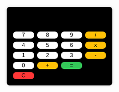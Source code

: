 
<html lang="en">
<head>
    <meta charset="UTF-8">
    <meta name="viewport" content="width=device-width, initial-scale=1.0">
    <title>Colorful Calculator</title>
    <link rel="stylesheet" href="style.css">
</head>
<body>
    <div class="calculator">
        <input type="text" id="display" disabled>
        <div class="buttons">
            <button class="number" onclick="addNumber(7)">7</button>
            <button class="number" onclick="addNumber(8)">8</button>
            <button class="number" onclick="addNumber(9)">9</button>
            <button class="operator" onclick="addOperator('/')">/</button>
            <button class="number" onclick="addNumber(4)">4</button>
            <button class="number" onclick="addNumber(5)">5</button>
            <button class="number" onclick="addNumber(6)">6</button>
            <button class="operator" onclick="addOperator('*')">x</button>
            <button class="number" onclick="addNumber(1)">1</button>
            <button class="number" onclick="addNumber(2)">2</button>
            <button class="number" onclick="addNumber(3)">3</button>
            <button class="operator" onclick="addOperator('-')">-</button>
            <button class="number" onclick="addNumber(0)">0</button>
            <button class="operator" onclick="addOperator('+')">+</button>
            <button class="equals" onclick="calculate()">=</button>
            <button class="clear" onclick="clearDisplay()">C</button>
        </div>
    </div>
    <script >let display = document.getElementById('display');
let expression = '';

function addNumber(num) {
    expression += num.toString();
    display.value = expression;
}

function addOperator(operator) {
    expression += operator;
    display.value = expression;
}

function calculate() {
    try {
        let result = eval(expression);
        display.value = result;
        expression = result.toString();
    } catch (error) {
        display.value = 'Error';
        expression = '';
    }
}

function clearDisplay() {
    display.value = '';
    expression = '';
}
</script>
  <style>.calculator {
    width: 300px;
    margin: 50px auto;
    padding: 20px;
    background-color: black;
    border: 1px solid #ccc;
    border-radius: 10px;
    box-shadow: 0 0 10px rgba(0, 0, 0, 0.1);
}

#display {
    width: 100%;
    height: 40px;
    font-size: 24px;
    text-align: right;
    padding: 10px;
    border: none;
    border-radius: 10px;
    background-color:black;
}

.buttons {
    display: grid;
    grid-template-columns: repeat(4, 1fr);
    gap: 10px;
    margin-top: 20px;
}

button {n
    padding: 20px;
    font-size: 18px;
    border: none;
    border-radius: 10px;
    cursor: pointer;
}

.number {
    background-color:white ; /* Light blue */
}

.operator {
    background-color: #ffc107; /* Orange */
}

.equals {
    background-color: #34c759; /* Green */
    
}

.clear {
    background-color: #ff3737; /* Red */
    grid-column: 1/2
}
      #body{
          background-color:black;
</style>
</body>
</html>
